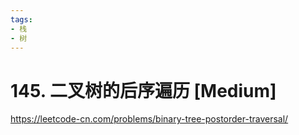 ```yaml
---
tags:
- 栈
- 树
---
```


# 145. 二叉树的后序遍历 [Medium]

<https://leetcode-cn.com/problems/binary-tree-postorder-traversal/>
